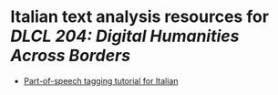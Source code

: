 # Italian text analysis resources for *DLCL 204: Digital Humanities Across Borders*

* [Part-of-speech tagging tutorial for Italian](pos_italian.md)
